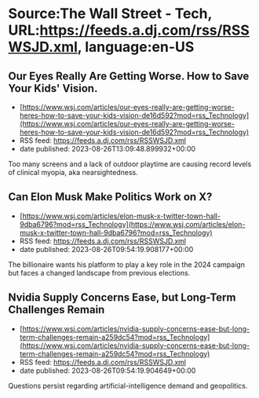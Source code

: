 # Source:The Wall Street - Tech, URL:https://feeds.a.dj.com/rss/RSSWSJD.xml, language:en-US

## Our Eyes Really Are Getting Worse. How to Save Your Kids' Vision.
 - [https://www.wsj.com/articles/our-eyes-really-are-getting-worse-heres-how-to-save-your-kids-vision-de16d592?mod=rss_Technology](https://www.wsj.com/articles/our-eyes-really-are-getting-worse-heres-how-to-save-your-kids-vision-de16d592?mod=rss_Technology)
 - RSS feed: https://feeds.a.dj.com/rss/RSSWSJD.xml
 - date published: 2023-08-26T13:09:48.899932+00:00

Too many screens and a lack of outdoor playtime are causing record levels of clinical myopia, aka nearsightedness.

## Can Elon Musk Make Politics Work on X?
 - [https://www.wsj.com/articles/elon-musk-x-twitter-town-hall-9dba6796?mod=rss_Technology](https://www.wsj.com/articles/elon-musk-x-twitter-town-hall-9dba6796?mod=rss_Technology)
 - RSS feed: https://feeds.a.dj.com/rss/RSSWSJD.xml
 - date published: 2023-08-26T09:54:19.908177+00:00

The billionaire wants his platform to play a key role in the 2024 campaign but faces a changed landscape from previous elections.

## Nvidia Supply Concerns Ease, but Long-Term Challenges Remain
 - [https://www.wsj.com/articles/nvidia-supply-concerns-ease-but-long-term-challenges-remain-a259dc54?mod=rss_Technology](https://www.wsj.com/articles/nvidia-supply-concerns-ease-but-long-term-challenges-remain-a259dc54?mod=rss_Technology)
 - RSS feed: https://feeds.a.dj.com/rss/RSSWSJD.xml
 - date published: 2023-08-26T09:54:19.904649+00:00

Questions persist regarding artificial-intelligence demand and geopolitics.


